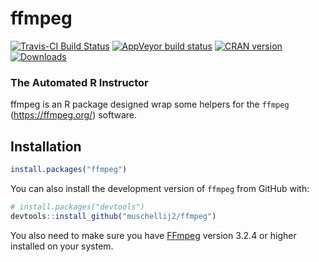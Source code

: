 
<!-- README.md is generated from README.Rmd. Please edit that file -->

# ffmpeg

<!-- badges: start -->

[![Travis-CI Build
Status](https://travis-ci.com/muschellij2/ffmpeg.svg?branch=master)](https://travis-ci.com/muschellij2/ffmpeg)
[![AppVeyor build
status](https://ci.appveyor.com/api/projects/status/github/muschellij2/ffmpeg?branch=master&svg=true)](https://ci.appveyor.com/project/muschellij2/ffmpeg)
[![CRAN
version](http://www.r-pkg.org/badges/version/ffmpeg)](https://cran.r-project.org/package=ffmpeg)
[![Downloads](https://cranlogs.r-pkg.org/badges/grand-total/ffmpeg)](http://cran-logs.rstudio.com/)
<!-- badges: end -->

### The Automated R Instructor

ffmpeg is an R package designed wrap some helpers for the `ffmpeg`
(<https://ffmpeg.org/>) software.

## Installation

``` r
install.packages("ffmpeg")
```

You can also install the development version of `ffmpeg` from GitHub
with:

``` r
# install.packages("devtools")
devtools::install_github("muschellij2/ffmpeg")
```

You also need to make sure you have [FFmpeg](https://ffmpeg.org/)
version 3.2.4 or higher installed on your system.
